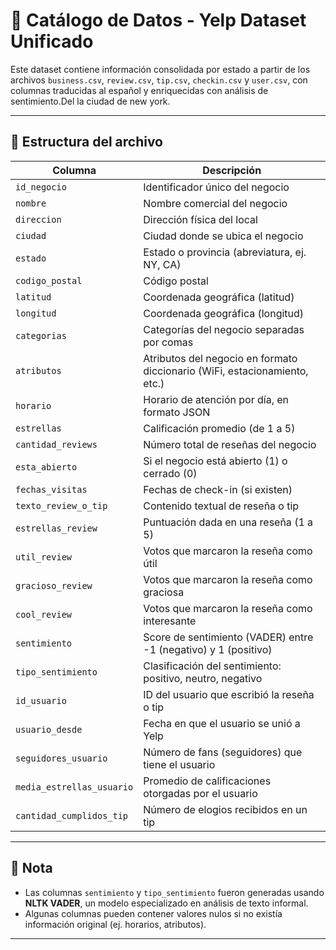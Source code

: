 # 📄 Catálogo de Datos - Yelp Dataset Unificado

Este dataset contiene información consolidada por estado a partir de los archivos `business.csv`, `review.csv`, `tip.csv`, `checkin.csv` y `user.csv`, con columnas traducidas al español y enriquecidas con análisis de sentimiento.Del la ciudad de new york.

---

## 🧱 Estructura del archivo

| Columna                    | Descripción                                                                 |
|----------------------------|-----------------------------------------------------------------------------|
| `id_negocio`               | Identificador único del negocio                                             |
| `nombre`                   | Nombre comercial del negocio                                                |
| `direccion`                | Dirección física del local                                                  |
| `ciudad`                   | Ciudad donde se ubica el negocio                                            |
| `estado`                   | Estado o provincia (abreviatura, ej. NY, CA)                                |
| `codigo_postal`            | Código postal                                                               |
| `latitud`                  | Coordenada geográfica (latitud)                                             |
| `longitud`                 | Coordenada geográfica (longitud)                                            |
| `categorias`               | Categorías del negocio separadas por comas                                  |
| `atributos`                | Atributos del negocio en formato diccionario (WiFi, estacionamiento, etc.) |
| `horario`                  | Horario de atención por día, en formato JSON                                |
| `estrellas`                | Calificación promedio (de 1 a 5)                                            |
| `cantidad_reviews`         | Número total de reseñas del negocio                                         |
| `esta_abierto`             | Si el negocio está abierto (1) o cerrado (0)                                |
| `fechas_visitas`           | Fechas de check-in (si existen)                                             |
| `texto_review_o_tip`       | Contenido textual de reseña o tip                                           |
| `estrellas_review`         | Puntuación dada en una reseña (1 a 5)                                       |
| `util_review`              | Votos que marcaron la reseña como útil                                      |
| `gracioso_review`          | Votos que marcaron la reseña como graciosa                                  |
| `cool_review`              | Votos que marcaron la reseña como interesante                               |
| `sentimiento`              | Score de sentimiento (VADER) entre -1 (negativo) y 1 (positivo)             |
| `tipo_sentimiento`         | Clasificación del sentimiento: positivo, neutro, negativo                   |
| `id_usuario`               | ID del usuario que escribió la reseña o tip                                 |
| `usuario_desde`            | Fecha en que el usuario se unió a Yelp                                      |
| `seguidores_usuario`       | Número de fans (seguidores) que tiene el usuario                            |
| `media_estrellas_usuario`  | Promedio de calificaciones otorgadas por el usuario                         |
| `cantidad_cumplidos_tip`   | Número de elogios recibidos en un tip                                       |

---

## 🔎 Nota

- Las columnas `sentimiento` y `tipo_sentimiento` fueron generadas usando **NLTK VADER**, un modelo especializado en análisis de texto informal.
- Algunas columnas pueden contener valores nulos si no existía información original (ej. horarios, atributos).


---
